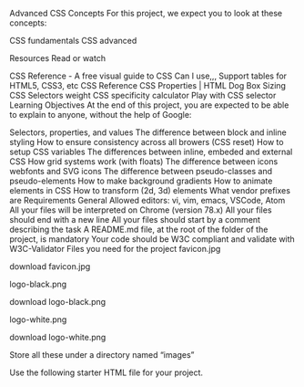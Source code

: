 Advanced CSS
Concepts
For this project, we expect you to look at these concepts:

CSS fundamentals
CSS advanced


Resources
Read or watch

CSS Reference - A free visual guide to CSS
Can I use,,, Support tables for HTML5, CSS3, etc
CSS Reference
CSS Properties | HTML Dog
Box Sizing
CSS Selectors weight
CSS specificity calculator
Play with CSS selector
Learning Objectives
At the end of this project, you are expected to be able to explain to anyone, without the help of Google:

Selectors, properties, and values
The difference between block and inline styling
How to ensure consistency across all browers (CSS reset)
How to setup CSS variables
The differences between inline, embeded and external CSS
How grid systems work (with floats)
The difference between icons webfonts and SVG icons
The difference between pseudo-classes and pseudo-elements
How to make background gradients
How to animate elements in CSS
How to transform (2d, 3d) elements
What vendor prefixes are
Requirements
General
Allowed editors: vi, vim, emacs, VSCode, Atom
All your files will be interpreted on Chrome (version 78.x)
All your files should end with a new line
All your files should start by a comment describing the task
A README.md file, at the root of the folder of the project, is mandatory
Your code should be W3C compliant and validate with W3C-Validator
Files you need for the project
favicon.jpg


download favicon.jpg

logo-black.png


download logo-black.png

logo-white.png


download logo-white.png

Store all these under a directory named “images”

Use the following starter HTML file for your project.

